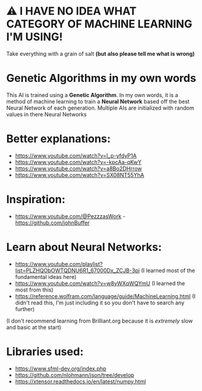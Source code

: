 # ⚠️ I HAVE NO IDEA WHAT CATEGORY OF MACHINE LEARNING I'M USING!
 Take everything with a grain of salt **(but also please tell me what is wrong)**

# Genetic Algorithms in my own words
 This AI is trained using a **Genetic Algorithm**. In my own words, it is a method of machine learning to train a **Neural Network** based off the best Neural Network of each generation.
 Multiple AIs are initialized with random values in there Neural Networks

# Better explanations:
 - https://www.youtube.com/watch?v=I_p-yfdyP1A
 - https://www.youtube.com/watch?v=-kpcAa-qKwY
 - https://www.youtube.com/watch?v=a8Bo2DHrrow
 - https://www.youtube.com/watch?v=SX08NT55YhA

# Inspiration:
 - https://www.youtube.com/@PezzzasWork - https://github.com/johnBuffer


# Learn about Neural Networks:
 - https://www.youtube.com/playlist?list=PLZHQObOWTQDNU6R1_67000Dx_ZCJB-3pi (I learned most of the fundamental ideas here)
 - https://www.youtube.com/watch?v=w8yWXqWQYmU (I learned the most from this)
 - https://reference.wolfram.com/language/guide/MachineLearning.html (I didn't read this, I'm just including it so you don't have to search any further)

 (I don't recommend learning from Brilliant.org because it is *extremely* slow and basic at the start)

# Libraries used:
 - https://www.sfml-dev.org/index.php
 - https://github.com/nlohmann/json/tree/develop
 - https://xtensor.readthedocs.io/en/latest/numpy.html
